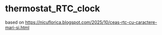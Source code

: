 # thermostat_RTC_clock
based on https://nicuflorica.blogspot.com/2025/10/ceas-rtc-cu-caractere-mari-si.html
